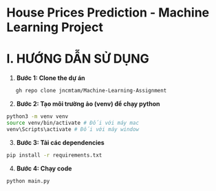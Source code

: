 # House Prices Prediction - Machine Learning Project
# I. HƯỚNG DẪN SỬ DỤNG

1. **Bước 1: Clone the dự án**

```bash
   gh repo clone jncmtam/Machine-Learning-Assignment
```

2. **Bước 2: Tạo môi trường ảo (venv) để chạy python**

```bash
python3 -m venv venv
source venv/bin/activate # Đối với máy mac
venv\Scripts\activate # Đối với máy window
```

3. **Bước 3: Tải các dependencies**

```bash
pip install -r requirements.txt
```

4. **Bước 4: Chạy code**

```bash
python main.py
```
